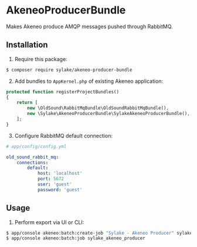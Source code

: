 AkeneoProducerBundle
====================

Makes Akeneo produce AMQP messages pushed through RabbitMQ.

Installation
------------

1. Require this package:

```bash
$ composer require sylake/akeneo-producer-bundle
```

2. Add bundles to `AppKernel.php` of existing Akeneo application:

```php
protected function registerProjectBundles()
{
    return [
        new \OldSound\RabbitMqBundle\OldSoundRabbitMqBundle(),
        new \Sylake\AkeneoProducerBundle\SylakeAkeneoProducerBundle(),
    ];
}
```

3. Configure RabbitMQ default connection:

```yaml
# app/config/config.yml

old_sound_rabbit_mq:
    connections:
        default:
            host: 'localhost'
            port: 5672
            user: 'guest'
            password: 'guest'
```

Usage
-----

1. Perform export via UI or CLI:

```bash
$ app/console akeneo:batch:create-job "Sylake - Akeneo Producer" sylake_akeneo_producer export sylake_akeneo_producer
$ app/console akeneo:batch:job sylake_akeneo_producer
```

